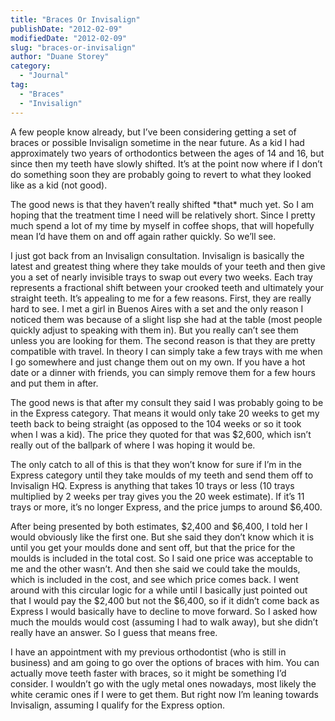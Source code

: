 ```yaml
---
title: "Braces Or Invisalign"
publishDate: "2012-02-09"
modifiedDate: "2012-02-09"
slug: "braces-or-invisalign"
author: "Duane Storey"
category:
  - "Journal"
tag:
  - "Braces"
  - "Invisalign"
---
```


A few people know already, but I’ve been considering getting a set of braces or possible Invisalign sometime in the near future. As a kid I had approximately two years of orthodontics between the ages of 14 and 16, but since then my teeth have slowly shifted. It’s at the point now where if I don’t do something soon they are probably going to revert to what they looked like as a kid (not good).

The good news is that they haven’t really shifted \*that\* much yet. So I am hoping that the treatment time I need will be relatively short. Since I pretty much spend a lot of my time by myself in coffee shops, that will hopefully mean I’d have them on and off again rather quickly. So we’ll see.

I just got back from an Invisalign consultation. Invisalign is basically the latest and greatest thing where they take moulds of your teeth and then give you a set of nearly invisible trays to swap out every two weeks. Each tray represents a fractional shift between your crooked teeth and ultimately your straight teeth. It’s appealing to me for a few reasons. First, they are really hard to see. I met a girl in Buenos Aires with a set and the only reason I noticed them was because of a slight lisp she had at the table (most people quickly adjust to speaking with them in). But you really can’t see them unless you are looking for them. The second reason is that they are pretty compatible with travel. In theory I can simply take a few trays with me when I go somewhere and just change them out on my own. If you have a hot date or a dinner with friends, you can simply remove them for a few hours and put them in after.

The good news is that after my consult they said I was probably going to be in the Express category. That means it would only take 20 weeks to get my teeth back to being straight (as opposed to the 104 weeks or so it took when I was a kid). The price they quoted for that was $2,600, which isn’t really out of the ballpark of where I was hoping it would be.

The only catch to all of this is that they won’t know for sure if I’m in the Express category until they take moulds of my teeth and send them off to Invisalign HQ. Express is anything that takes 10 trays or less (10 trays multiplied by 2 weeks per tray gives you the 20 week estimate). If it’s 11 trays or more, it’s no longer Express, and the price jumps to around $6,400.

After being presented by both estimates, $2,400 and $6,400, I told her I would obviously like the first one. But she said they don’t know which it is until you get your moulds done and sent off, but that the price for the moulds is included in the total cost. So I said one price was acceptable to me and the other wasn’t. And then she said we could take the moulds, which is included in the cost, and see which price comes back. I went around with this circular logic for a while until I basically just pointed out that I would pay the $2,400 but not the $6,400, so if it didn’t come back as Express I would basically have to decline to move forward. So I asked how much the moulds would cost (assuming I had to walk away), but she didn’t really have an answer. So I guess that means free.

I have an appointment with my previous orthodontist (who is still in business) and am going to go over the options of braces with him. You can actually move teeth faster with braces, so it might be something I’d consider. I wouldn’t go with the ugly metal ones nowadays, most likely the white ceramic ones if I were to get them. But right now I’m leaning towards Invisalign, assuming I qualify for the Express option.